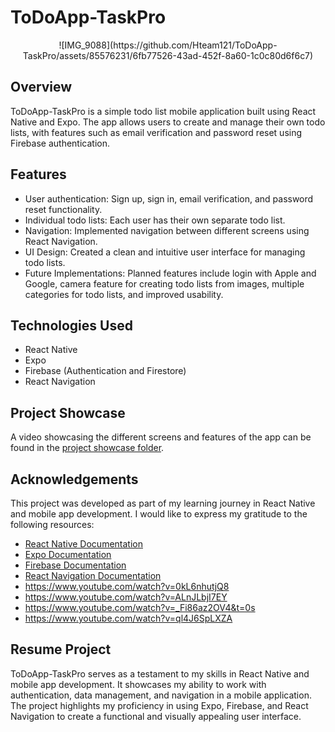 # ToDoApp-TaskPro

<p align="center">
![IMG_9088](https://github.com/Hteam121/ToDoApp-TaskPro/assets/85576231/6fb77526-43ad-452f-8a60-1c0c80d6f6c7)
<p/>

## Overview
ToDoApp-TaskPro is a simple todo list mobile application built using React Native and Expo. The app allows users to create and manage their own todo lists, with features such as email verification and password reset using Firebase authentication. 

## Features
- User authentication: Sign up, sign in, email verification, and password reset functionality.
- Individual todo lists: Each user has their own separate todo list.
- Navigation: Implemented navigation between different screens using React Navigation.
- UI Design: Created a clean and intuitive user interface for managing todo lists.
- Future Implementations: Planned features include login with Apple and Google, camera feature for creating todo lists from images, multiple categories for todo lists, and improved usability.

## Technologies Used
- React Native
- Expo
- Firebase (Authentication and Firestore)
- React Navigation

## Project Showcase
A video showcasing the different screens and features of the app can be found in the [project showcase folder](/project-showcase).

## Acknowledgements
This project was developed as part of my learning journey in React Native and mobile app development. I would like to express my gratitude to the following resources:

- [React Native Documentation](https://reactnative.dev/docs)
- [Expo Documentation](https://docs.expo.io/)
- [Firebase Documentation](https://firebase.google.com/docs)
- [React Navigation Documentation](https://reactnavigation.org/docs)
- https://www.youtube.com/watch?v=0kL6nhutjQ8
- https://www.youtube.com/watch?v=ALnJLbjI7EY
- https://www.youtube.com/watch?v=_Fi86az2OV4&t=0s
- https://www.youtube.com/watch?v=ql4J6SpLXZA

## Resume Project
ToDoApp-TaskPro serves as a testament to my skills in React Native and mobile app development. It showcases my ability to work with authentication, data management, and navigation in a mobile application. The project highlights my proficiency in using Expo, Firebase, and React Navigation to create a functional and visually appealing user interface.
